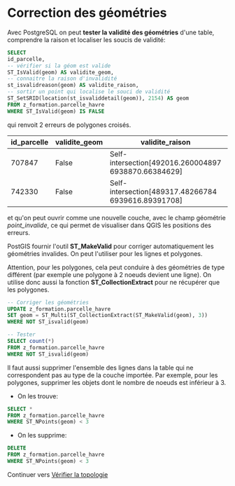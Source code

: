 # Correction des géométries

Avec PostgreSQL on peut **tester la validité des géométries** d'une table, comprendre la raison et localiser les soucis de validité:


```sql
SELECT
id_parcelle,
-- vérifier si la géom est valide
ST_IsValid(geom) AS validite_geom,
-- connaitre la raison d'invalidité
st_isvalidreason(geom) AS validite_raison,
-- sortir un point qui localise le souci de validité
ST_SetSRID(location(st_isvaliddetail(geom)), 2154) AS geom
FROM z_formation.parcelle_havre
WHERE ST_IsValid(geom) IS FALSE
```

qui renvoit 2 erreurs de polygones croisés.

| id_parcelle | validite_geom | validite_raison                                      | point_invalide                             |
|-------------|---------------|------------------------------------------------------|--------------------------------------------|
| 707847      | False         | Self-intersection[492016.260004897 6938870.66384629] | 010100000041B93E0AC1071E4122757CAA3D785A41 |
| 742330      | False         | Self-intersection[489317.48266784 6939616.89391708]  | 0101000000677A40EE95DD1D41FBEF3539F8785A41 |

et qu'on peut ouvrir comme une nouvelle couche, avec le champ géométrie *point_invalide*, ce qui permet de visualiser dans QGIS les positions des erreurs.

PostGIS fournir l'outil **ST_MakeValid** pour corriger automatiquement les géométries invalides. On peut l'utiliser pour les lignes et polygones.

Attention, pour les polygones, cela peut conduire à des géométries de type différent (par exemple une polygone à 2 noeuds devient une ligne). On utilise donc aussi la fonction **ST_CollectionExtract** pour ne récupérer que les polygones.

```sql
-- Corriger les géométries
UPDATE z_formation.parcelle_havre
SET geom = ST_Multi(ST_CollectionExtract(ST_MakeValid(geom), 3))
WHERE NOT ST_isvalid(geom)

-- Tester
SELECT count(*)
FROM z_formation.parcelle_havre
WHERE NOT ST_isvalid(geom)
```

Il faut aussi supprimer l'ensemble des lignes dans la table qui ne correspondent pas au type de la couche importée. Par exemple, pour les polygones, supprimer les objets dont le nombre de noeuds est inférieur à 3.

* On les trouve:

```sql
SELECT *
FROM z_formation.parcelle_havre
WHERE ST_NPoints(geom) < 3
```

* On les supprime:

```sql
DELETE
FROM z_formation.parcelle_havre
WHERE ST_NPoints(geom) < 3
```


Continuer vers [Vérifier la topologie](./check_topology.md)
